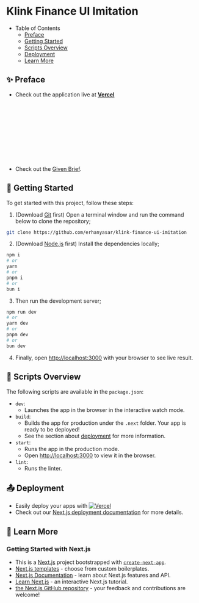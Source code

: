 #  Klink Finance UI Imitation

- Table of Contents
  - [Preface](#-preface)
  - [Getting Started](#-getting-started)
  - [Scripts Overview](#-scripts-overview)
  - [Deployment](#-deployment)
  - [Learn More](#-learn-more)

## ✨ Preface

- Check out the application live at [**Vercel**](https://klink-finance-ui-imitation.vercel.app)

<object data="https://klink-finance-ui-imitation.vercel.app/brief.pdf" type="application/pdf" width="700px" height="700px">
  <embed src="https://klink-finance-ui-imitation.vercel.app/brief.pdf">
    <ul>
        <li>Check out the <a href="https://klink-finance-ui-imitation.vercel.app/brief.pdf">Given Brief</a>.</li>
    </ul>
  </embed>
</object>

## 🎯 Getting Started

To get started with this project, follow these steps:

1. (Download [Git](https://git-scm.com/downloads) first) Open a terminal window and run the command below to clone the repository;

```bash
git clone https://github.com/erhanyasar/klink-finance-ui-imitation
```

2. (Download [Node.js](https://nodejs.org) first) Install the dependencies locally;

```bash
npm i
# or
yarn
# or
pnpm i
# or
bun i
```

3. Then run the development server;

```bash
npm run dev
# or
yarn dev
# or
pnpm dev
# or
bun dev
```

4. Finally, open [http://localhost:3000](http://localhost:3000) with your browser to see live result.

## 📃 Scripts Overview

The following scripts are available in the `package.json`:

- `dev`:
    - Launches the app in the browser in the interactive watch mode.
- `build`:
    - Builds the app for production under the `.next` folder. Your app is ready to be deployed!
    - See the section about [deployment](https://nextjs.org/docs/app/building-your-application/deploying) for more information.
- `start`:
    - Runs the app in the production mode.
    - Open [http://localhost:3000](http://localhost:3000) to view it in the browser.
- `lint`:
    - Runs the linter.

## 📤 Deployment

- Easily deploy your apps with [![Vercel](https://vercel.com/button)](https://vercel.com/)
- Check out our [Next.js deployment documentation](https://nextjs.org/docs/app/building-your-application/deploying) for more details.

## 🚀 Learn More

### Getting Started with Next.js
- This is a [Next.js](https://nextjs.org) project bootstrapped with [`create-next-app`](https://nextjs.org/docs/app/api-reference/cli/create-next-app).
- [Next.js templates](https://vercel.com/templates/next.js) - choose from custom boilerplates.
- [Next.js Documentation](https://nextjs.org/docs) - learn about Next.js features and API.
- [Learn Next.js](https://nextjs.org/learn) - an interactive Next.js tutorial.
- [the Next.js GitHub repository](https://github.com/vercel/next.js) - your feedback and contributions are welcome!